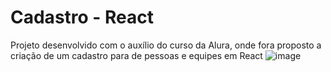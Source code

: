 # Cadastro - React
Projeto desenvolvido com o auxílio do curso da Alura, onde fora proposto a criação de um cadastro para de pessoas e equipes em React
![image](https://user-images.githubusercontent.com/108299433/228971720-7b2d2f79-1fd9-4342-a186-8ffa1f8f844b.png)


